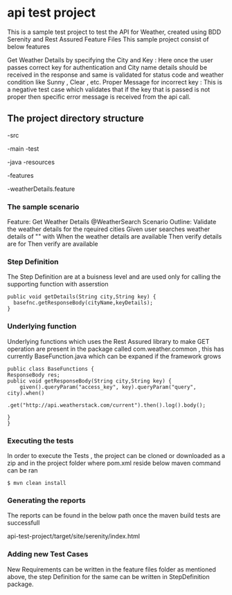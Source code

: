 # api test project

This is a sample test project to test the API for Weather, created using BDD Serenity and Rest Assured
Feature Files
This sample project consist of below features

Get Weather Details by specifying the City and Key : Here once the user passes correct key for authentication and City name details should be received in the response and same is validated for status code and weather condition like Sunny , Clear , etc.
Proper Message for incorrect key : This is a negative test case which validates that if the key that is passed is not proper then specific error message is received from the api call.

## The project directory structure

-src

-main
-test

-java
-resources

-features

-weatherDetails.feature


### The sample scenario
Feature: Get Weather Details
@WeatherSearch
Scenario Outline: Validate the weather details for the rqeuired cities
Given user searches weather details of "<City>" with <key>
When the weather details are available
Then verify details are for <City>
Then verify <Field> are available
	
### Step Definition
	
The Step Definition are at a buisness level and are used only for calling the supporting function with asserstion
``` @Given("^user searches weather details of (.*) with (.*)$")
public void getDetails(String city,String key) {
  basefnc.getResponseBody(cityName,keyDetails);
}
```
### Underlying function

Underlying functions which uses the Rest Assured library to make GET operation are present in the package called com.weather.common , this has currently BaseFunction.java which can be expaned if the framework grows
``` 
public class BaseFunctions {
ResponseBody res;
public void getResponseBody(String city,String key) {
	given().queryParam("access_key", key).queryParam("query", city).when()
			.get("http://api.weatherstack.com/current").then().log().body();

} 
}
```

### Executing the tests
In order to execute the Tests , the project can be cloned or downloaded as a zip and in the project folder where pom.xml reside below maven command can be ran
```
$ mvn clean install
```
### Generating the reports
The reports can be found in the below path once the maven build tests are successfull

api-test-project/target/site/serenity/index.html

### Adding new Test Cases
New Requirements can be written in the feature files folder as mentioned above, the step Definition for the same can be written in StepDefinition package.
